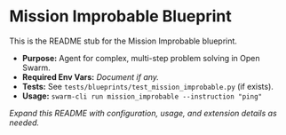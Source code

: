 # Mission Improbable Blueprint

This is the README stub for the Mission Improbable blueprint.

- **Purpose:** Agent for complex, multi-step problem solving in Open Swarm.
- **Required Env Vars:** _Document if any._
- **Tests:** See `tests/blueprints/test_mission_improbable.py` (if exists).
- **Usage:** `swarm-cli run mission_improbable --instruction "ping"`

_Expand this README with configuration, usage, and extension details as needed._
